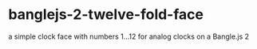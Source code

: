 # banglejs-2-twelve-fold-face
 a simple clock face with numbers 1...12 for analog clocks on a Bangle.js 2
